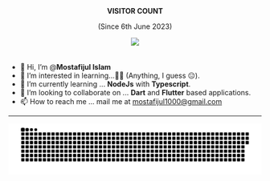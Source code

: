 <center>
<b>VISITOR COUNT  </b> <p>(Since 6th June 2023)</p>
</center>

<center>
<img src="https://profile-counter.glitch.me/hippopop/count.svg" />
</center>
</br>

- 👋 Hi, I’m @**Mostafijul Islam**
- 👀 I’m interested in learning...🤔🤔  (Anything, I guess 😑).
- 🌱 I’m currently learning ... **NodeJs** with **Typescript**.
- 💞️ I’m looking to collaborate on ... **Dart** and **Flutter** based applications.
- 📫 How to reach me ... mail me at <mostafijul1000@gmail.com>

---
<img src="commit_snake.svg">

<!---
Hippopop/Hippopop is a ✨ special ✨ repository because its `README.md` (this file) appears on your GitHub profile.
You can click the Preview link to take a look at your changes.
--->
